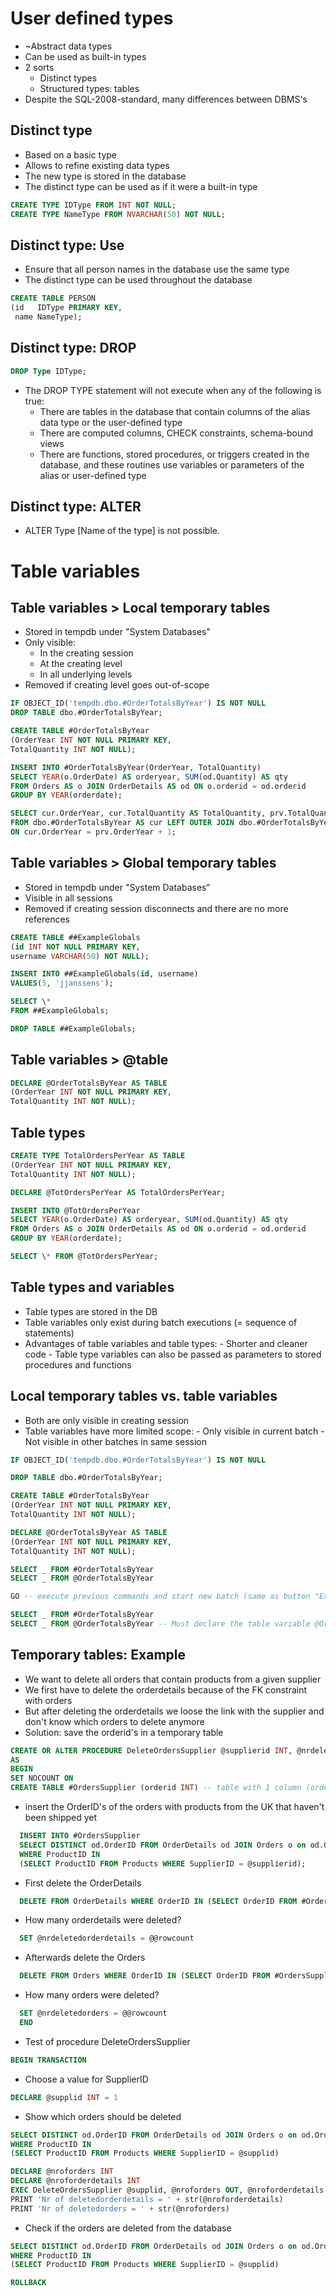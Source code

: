 # User defined types

- ~Abstract data types
- Can be used as built-in types
- 2 sorts
  - Distinct types
  - Structured types: tables
- Despite the SQL-2008-standard, many differences between DBMS's

## Distinct type

- Based on a basic type
- Allows to refine existing data types
- The new type is stored in the database
- The distinct type can be used as if it were a built-in type

```sql
CREATE TYPE IDType FROM INT NOT NULL;
CREATE TYPE NameType FROM NVARCHAR(50) NOT NULL;
```

## Distinct type: Use

- Ensure that all person names in the database use the same type
- The distinct type can be used throughout the database

```sql
CREATE TABLE PERSON
(id   IDType PRIMARY KEY, 
 name NameType);
```

## Distinct type: DROP

```sql
DROP Type IDType;
```

- The DROP TYPE statement will not execute when any of the following is true:
  - There are tables in the database that contain columns of the alias data type or the user-defined type
  - There are computed columns, CHECK constraints, schema-bound views
  - There are functions, stored procedures, or triggers created in the database, and these routines use variables or parameters of the alias or user-defined type

## Distinct type: ALTER

- ALTER Type [Name of the type] is not possible.

# Table variables

## Table variables > Local temporary tables

- Stored in tempdb under "System Databases"
- Only visible:
  - In the creating session
  - At the creating level
  - In all underlying levels
- Removed if creating level goes out-of-scope

```sql
IF OBJECT_ID('tempdb.dbo.#OrderTotalsByYear') IS NOT NULL
DROP TABLE dbo.#OrderTotalsByYear;

CREATE TABLE #OrderTotalsByYear
(OrderYear INT NOT NULL PRIMARY KEY,
TotalQuantity INT NOT NULL);

INSERT INTO #OrderTotalsByYear(OrderYear, TotalQuantity)
SELECT YEAR(o.OrderDate) AS orderyear, SUM(od.Quantity) AS qty
FROM Orders AS o JOIN OrderDetails AS od ON o.orderid = od.orderid
GROUP BY YEAR(orderdate);

SELECT cur.OrderYear, cur.TotalQuantity AS TotalQuantity, prv.TotalQuantity AS TotalQuantityPreviousYear
FROM dbo.#OrderTotalsByYear AS cur LEFT OUTER JOIN dbo.#OrderTotalsByYear AS prv
ON cur.OrderYear = prv.OrderYear + 1;
```

## Table variables > Global temporary tables

- Stored in tempdb under "System Databases“
- Visible in all sessions
- Removed if creating session disconnects and there are no more references

```sql
CREATE TABLE ##ExampleGlobals
(id INT NOT NULL PRIMARY KEY,
username VARCHAR(50) NOT NULL);

INSERT INTO ##ExampleGlobals(id, username)
VALUES(5, 'jjanssens');

SELECT \*
FROM ##ExampleGlobals;

DROP TABLE ##ExampleGlobals;
```

## Table variables > @table

```sql
DECLARE @OrderTotalsByYear AS TABLE
(OrderYear INT NOT NULL PRIMARY KEY,
TotalQuantity INT NOT NULL);
```

## Table types

```sql
CREATE TYPE TotalOrdersPerYear AS TABLE
(OrderYear INT NOT NULL PRIMARY KEY,
TotalQuantity INT NOT NULL);

DECLARE @TotOrdersPerYear AS TotalOrdersPerYear;

INSERT INTO @TotOrdersPerYear
SELECT YEAR(o.OrderDate) AS orderyear, SUM(od.Quantity) AS qty
FROM Orders AS o JOIN OrderDetails AS od ON o.orderid = od.orderid
GROUP BY YEAR(orderdate);

SELECT \* FROM @TotOrdersPerYear;
```

## Table types and variables

- Table types are stored in the DB
- Table variables only exist during batch executions
  (= sequence of statements)
- Advantages of table variables and table types: - Shorter and cleaner code - Table type variables can also be passed as parameters to
  stored procedures and functions

## Local temporary tables vs. table variables

- Both are only visible in creating session
- Table variables have more limited scope: - Only visible in current batch - Not visible in other batches in same session

```sql
IF OBJECT_ID('tempdb.dbo.#OrderTotalsByYear') IS NOT NULL

DROP TABLE dbo.#OrderTotalsByYear;

CREATE TABLE #OrderTotalsByYear
(OrderYear INT NOT NULL PRIMARY KEY,
TotalQuantity INT NOT NULL);

DECLARE @OrderTotalsByYear AS TABLE
(OrderYear INT NOT NULL PRIMARY KEY,
TotalQuantity INT NOT NULL);

SELECT _ FROM #OrderTotalsByYear
SELECT _ FROM @OrderTotalsByYear

GO -- execute previous commands and start new batch (same as button "Execute" in SSMS)

SELECT _ FROM #OrderTotalsByYear
SELECT _ FROM @OrderTotalsByYear -- Must declare the table variable @OrderTotalsByYear
```

## Temporary tables: Example

- We want to delete all orders that contain products from a given supplier
- We first have to delete the orderdetails because of the FK constraint with orders
- But after deleting the orderdetails we loose the link with the supplier and don't know which orders to delete anymore
- Solution: save the orderid's in a temporary table

```sql
CREATE OR ALTER PROCEDURE DeleteOrdersSupplier @supplierid INT, @nrdeletedorders INT OUTPUT, @nrdeletedorderdetails INT OUTPUT
AS
BEGIN
SET NOCOUNT ON
CREATE TABLE #OrdersSupplier (orderid INT) -- table with 1 column (orderid)
```

- insert the OrderID's of the orders with products from the UK that haven't been shipped yet

```sql
  INSERT INTO #OrdersSupplier
  SELECT DISTINCT od.OrderID FROM OrderDetails od JOIN Orders o on od.OrderID = o.OrderID
  WHERE ProductID IN
  (SELECT ProductID FROM Products WHERE SupplierID = @supplierid);
```

- First delete the OrderDetails

```sql
  DELETE FROM OrderDetails WHERE OrderID IN (SELECT OrderID FROM #OrdersSupplier)
```

- How many orderdetails were deleted?

```sql
  SET @nrdeletedorderdetails = @@rowcount
```

- Afterwards delete the Orders

```sql
  DELETE FROM Orders WHERE OrderID IN (SELECT OrderID FROM #OrdersSupplier)
```

- How many orders were deleted?

```sql
  SET @nrdeletedorders = @@rowcount
  END
```

- Test of procedure DeleteOrdersSupplier

```sql
BEGIN TRANSACTION
```

- Choose a value for SupplierID

```sql
DECLARE @supplid INT = 1
```

- Show which orders should be deleted

```sql
SELECT DISTINCT od.OrderID FROM OrderDetails od JOIN Orders o on od.OrderID = o.OrderID
WHERE ProductID IN
(SELECT ProductID FROM Products WHERE SupplierID = @supplid)

DECLARE @nroforders INT
DECLARE @nroforderdetails INT
EXEC DeleteOrdersSupplier @supplid, @nroforders OUT, @nroforderdetails OUT
PRINT 'Nr of deletedorderdetails = ' + str(@nroforderdetails)
PRINT 'Nr of deletedorders = ' + str(@nroforders)
```

- Check if the orders are deleted from the database

```sql
SELECT DISTINCT od.OrderID FROM OrderDetails od JOIN Orders o on od.OrderID = o.OrderID
WHERE ProductID IN
(SELECT ProductID FROM Products WHERE SupplierID = @supplid)

ROLLBACK
```

